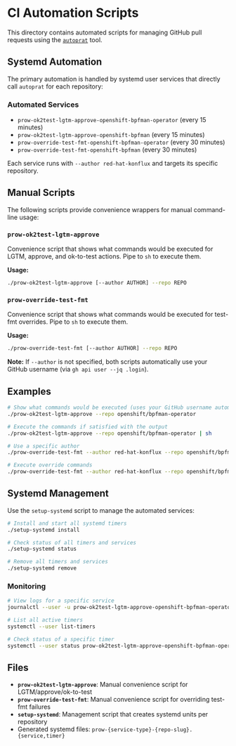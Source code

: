 # CI Automation Scripts

This directory contains automated scripts for managing GitHub pull requests using the [`autoprat`](https://github.com/frobware/autoprat) tool.

## Systemd Automation

The primary automation is handled by systemd user services that directly call `autoprat` for each repository:

### Automated Services

- `prow-ok2test-lgtm-approve-openshift-bpfman-operator` (every 15 minutes)
- `prow-ok2test-lgtm-approve-openshift-bpfman` (every 15 minutes)  
- `prow-override-test-fmt-openshift-bpfman-operator` (every 30 minutes)
- `prow-override-test-fmt-openshift-bpfman` (every 30 minutes)

Each service runs with `--author red-hat-konflux` and targets its specific repository.

## Manual Scripts

The following scripts provide convenience wrappers for manual command-line usage:

### `prow-ok2test-lgtm-approve`

Convenience script that shows what commands would be executed for LGTM, approve, and ok-to-test actions. Pipe to `sh` to execute them.

**Usage:**
```bash
./prow-ok2test-lgtm-approve [--author AUTHOR] --repo REPO
```

### `prow-override-test-fmt`

Convenience script that shows what commands would be executed for test-fmt overrides. Pipe to `sh` to execute them.

**Usage:**
```bash
./prow-override-test-fmt [--author AUTHOR] --repo REPO
```

**Note:** If `--author` is not specified, both scripts automatically use your GitHub username (via `gh api user --jq .login`).

## Examples

```bash
# Show what commands would be executed (uses your GitHub username automatically)
./prow-ok2test-lgtm-approve --repo openshift/bpfman-operator

# Execute the commands if satisfied with the output
./prow-ok2test-lgtm-approve --repo openshift/bpfman-operator | sh

# Use a specific author
./prow-override-test-fmt --author red-hat-konflux --repo openshift/bpfman-operator

# Execute override commands
./prow-override-test-fmt --author red-hat-konflux --repo openshift/bpfman-operator | sh
```

## Systemd Management

Use the `setup-systemd` script to manage the automated services:

```bash
# Install and start all systemd timers
./setup-systemd install

# Check status of all timers and services
./setup-systemd status

# Remove all timers and services
./setup-systemd remove
```

### Monitoring

```bash
# View logs for a specific service
journalctl --user -u prow-ok2test-lgtm-approve-openshift-bpfman-operator -f

# List all active timers
systemctl --user list-timers

# Check status of a specific timer
systemctl --user status prow-ok2test-lgtm-approve-openshift-bpfman-operator.timer
```

## Files

- **`prow-ok2test-lgtm-approve`**: Manual convenience script for LGTM/approve/ok-to-test
- **`prow-override-test-fmt`**: Manual convenience script for overriding test-fmt failures  
- **`setup-systemd`**: Management script that creates systemd units per repository
- Generated systemd files: `prow-{service-type}-{repo-slug}.{service,timer}`
